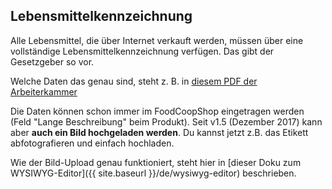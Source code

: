 ## Lebensmittelkennzeichnung

Alle Lebensmittel, die über Internet verkauft werden, müssen über eine vollständige Lebensmittelkennzeichnung verfügen. Das gibt der Gesetzgeber so vor.

Welche Daten das genau sind, steht z. B. in [diesem PDF der Arbeiterkammer](https://media.arbeiterkammer.at/wien/PDF/Publikationen/Lebensmittelkennzeichnung_2017.pdf)

Die Daten können schon immer im FoodCoopShop eingetragen werden (Feld "Lange Beschreibung" beim Produkt). Seit v1.5 (Dezember 2017) kann aber **auch ein Bild hochgeladen werden**. Du kannst jetzt z.B. das Etikett abfotografieren und einfach hochladen.

Wie der Bild-Upload genau funktioniert, steht hier in [dieser Doku zum WYSIWYG-Editor]({{ site.baseurl }}/de/wysiwyg-editor) beschrieben.

